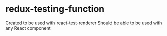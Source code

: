 # redux-testing-function

Created to be used with react-test-renderer
Should be able to be used with any React component
